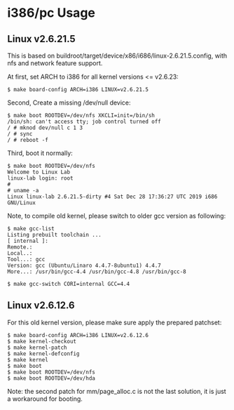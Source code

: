 
# i386/pc Usage

## Linux v2.6.21.5

This is based on buildroot/target/device/x86/i686/linux-2.6.21.5.config, with nfs and network feature support.

At first, set ARCH to i386 for all kernel versions <= v2.6.23:

    $ make board-config ARCH=i386 LINUX=v2.6.21.5

Second, Create a missing /dev/null device:

    $ make boot ROOTDEV=/dev/nfs XKCLI=init=/bin/sh
    /bin/sh: can't access tty; job control turned off
    / # mknod dev/null c 1 3
    / # sync
    / # reboot -f

Third, boot it normally:

    $ make boot ROOTDEV=/dev/nfs
    Welcome to Linux Lab
    linux-lab login: root
    #
    # uname -a
    Linux linux-lab 2.6.21.5-dirty #4 Sat Dec 28 17:36:27 UTC 2019 i686 GNU/Linux

Note, to compile old kernel, please switch to older gcc version as following:

    $ make gcc-list
    Listing prebuilt toolchain ...
    [ internal ]:
    Remote.:
    Local..:
    Tool...: gcc
    Version: gcc (Ubuntu/Linaro 4.4.7-8ubuntu1) 4.4.7
    More...: /usr/bin/gcc-4.4 /usr/bin/gcc-4.8 /usr/bin/gcc-8

    $ make gcc-switch CORI=internal GCC=4.4

## Linux v2.6.12.6

For this old kernel version, please make sure apply the prepared patchset:

    $ make board-config ARCH=i386 LINUX=v2.6.12.6
    $ make kernel-checkout
    $ make kernel-patch
    $ make kernel-defconfig
    $ make kernel
    $ make boot
    $ make boot ROOTDEV=/dev/nfs
    $ make boot ROOTDEV=/dev/hda

Note: the second patch for mm/page_alloc.c is not the last solution, it is just a workaround for booting.
